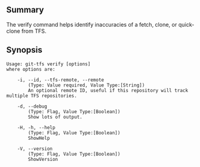 ## Summary

The verify command helps identify inaccuracies of a fetch, clone, or quick-clone from TFS.

## Synopsis

    Usage: git-tfs verify [options]
    where options are:
    
        -i, --id, --tfs-remote, --remote
            (Type: Value required, Value Type:[String])
            An optional remote ID, useful if this repository will track multiple TFS repositories.
    
        -d, --debug
            (Type: Flag, Value Type:[Boolean])
            Show lots of output.
    
        -H, -h, --help
            (Type: Flag, Value Type:[Boolean])
            ShowHelp
    
        -V, --version
            (Type: Flag, Value Type:[Boolean])
            ShowVersion
